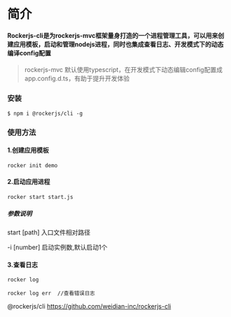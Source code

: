 # 简介

#### Rockerjs-cli是为rockerjs-mvc框架量身打造的一个进程管理工具，可以用来创建应用模板，启动和管理nodejs进程，同时也集成查看日志、开发模式下的动态编译config配置

> rockerjs-mvc 默认使用typescript，在开发模式下动态编辑config配置成app.config.d.ts，有助于提升开发体验


### 安装

    $ npm i @rockerjs/cli -g

### 使用方法

#### 1.创建应用模板

    rocker init demo

#### 2.启动应用进程

    rocker start start.js

##### 参数说明

start [path] 入口文件相对路径

-i [number] 启动实例数,默认启动1个


#### 3.查看日志

    rocker log

    rocker log err  //查看错误日志


@rockerjs/cli https://github.com/weidian-inc/rockerjs-cli